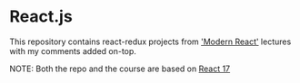 # React.js

This repository contains react-redux projects from ['Modern React'](https://www.udemy.com/course/react-redux/) lectures with my comments added on-top.


NOTE: Both the repo and the course are based on [React 17](https://it.reactjs.org/blog/2020/10/20/react-v17.html)